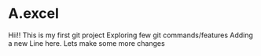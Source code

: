 # A.excel
Hii!! This is my first git project
Exploring few git commands/features
Adding a new Line here.
Lets make some more changes
